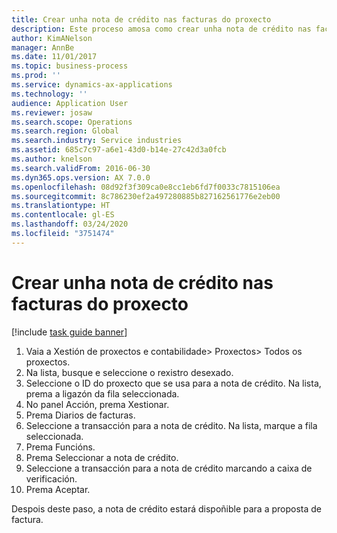 ```yaml
---
title: Crear unha nota de crédito nas facturas do proxecto
description: Este proceso amosa como crear unha nota de crédito nas facturas do proxecto que se publicaron.
author: KimANelson
manager: AnnBe
ms.date: 11/01/2017
ms.topic: business-process
ms.prod: ''
ms.service: dynamics-ax-applications
ms.technology: ''
audience: Application User
ms.reviewer: josaw
ms.search.scope: Operations
ms.search.region: Global
ms.search.industry: Service industries
ms.assetid: 685c7c97-a6e1-43d0-b14e-27c42d3a0fcb
ms.author: knelson
ms.search.validFrom: 2016-06-30
ms.dyn365.ops.version: AX 7.0.0
ms.openlocfilehash: 08d92f3f309ca0e8cc1eb6fd7f0033c7815106ea
ms.sourcegitcommit: 8c786230ef2a497280885b827162561776e2eb00
ms.translationtype: HT
ms.contentlocale: gl-ES
ms.lasthandoff: 03/24/2020
ms.locfileid: "3751474"
---
```

# <a name="create-a-credit-note-on-project-invoices"></a>Crear unha nota de crédito nas facturas do proxecto

[!include [task guide banner](../../includes/task-guide-banner.md)]

1. Vaia a Xestión de proxectos e contabilidade> Proxectos> Todos os proxectos. 
2. Na lista, busque e seleccione o rexistro desexado. 
3. Seleccione o ID do proxecto que se usa para a nota de crédito. Na lista, prema a ligazón da fila seleccionada. 
4. No panel Acción, prema Xestionar. 
5. Prema Diarios de facturas. 
6. Seleccione a transacción para a nota de crédito. Na lista, marque a fila seleccionada. 
7. Prema Funcións. 
8. Prema Seleccionar a nota de crédito. 
9. Seleccione a transacción para a nota de crédito marcando a caixa de verificación.
10. Prema Aceptar. 

Despois deste paso, a nota de crédito estará dispoñible para a proposta de factura.
